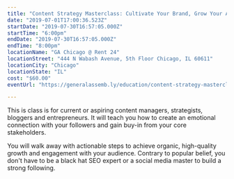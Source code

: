 ```yaml
---
title: "Content Strategy Masterclass: Cultivate Your Brand, Grow Your Audience"
date: "2019-07-01T17:00:36.523Z"
startDate: "2019-07-30T16:57:05.000Z"
startTime: "6:00pm"
endDate: "2019-07-30T16:57:05.000Z"
endTime: "8:00pm"
locationName: "GA Chicago @ Rent 24"
locationStreet: "444 N Wabash Avenue, 5th Floor Chicago, IL 60611"
locationCity: "Chicago"
locationState: "IL"
cost: "$60.00"
eventUrl: "https://generalassemb.ly/education/content-strategy-masterclass-cultivate-your-brand-grow-your-audience/chicago/78024"

---
```


This is class is for current or aspiring content managers, strategists, bloggers and entrepreneurs. It will teach you how to create an emotional connection with your followers and gain buy-in from your core stakeholders.

You will walk away with actionable steps to achieve organic, high-quality growth and engagement with your audience. Contrary to popular belief, you don't have to be a black hat SEO expert or a social media master to build a strong following.

